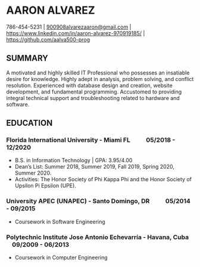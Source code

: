 # AARON ALVAREZ
786-454-5231 | 900908alvarezaaron@gmail.com | https://www.linkedin.com/in/aaron-alvarez-970919185/ | https://github.com/aalva500-prog

## SUMMARY
A motivated and highly skilled IT Professional who possesses an insatiable desire for knowledge. Highly adept
in analysis, problem solving, and conflict resolution. Experienced with database design and creation, website
development, and fundamental programming. Accustomed to providing integral technical support and
troubleshooting related to hardware and software.

## EDUCATION
### Florida International University - Miami FL &nbsp; &nbsp; &nbsp; &nbsp; &nbsp; 05/2018 - 12/2020
  * B.S. in Information Technology | GPA: 3.95/4.00
  * Dean’s List: Summer 2018, Summer 2019, Fall 2019, Spring 2020, Summer 2020.
  * Activities: The Honor Society of Phi Kappa Phi and the Honor Society of Upsilon Pi Epsilon (UPE).
### University APEC (UNAPEC) - Santo Domingo, DR &nbsp; &nbsp; &nbsp; &nbsp; &nbsp; 05/2014 - 09/2015
  * Coursework in Software Engineering
### Polytechnic Institute Jose Antonio Echevarría - Havana, Cuba &nbsp; &nbsp; &nbsp; 09/2009 - 06/2013
  * Coursework in Computer Engineering
